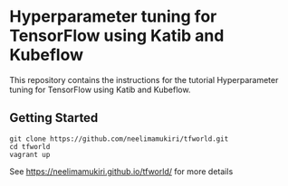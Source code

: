 # Hyperparameter tuning for TensorFlow using Katib and Kubeflow

This repository contains the instructions for the tutorial Hyperparameter tuning for TensorFlow using Katib and Kubeflow.

## Getting Started

```
git clone https://github.com/neelimamukiri/tfworld.git
cd tfworld
vagrant up
```

See https://neelimamukiri.github.io/tfworld/ for more details


